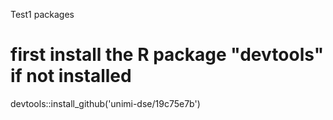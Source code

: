 Test1 packages




# first install the R package "devtools" if not installed
devtools::install_github('unimi-dse/19c75e7b')

